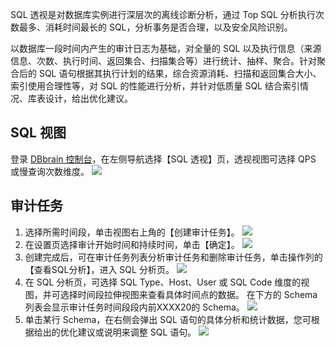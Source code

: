 SQL 透视是对数据库实例进行深层次的离线诊断分析，通过 Top SQL 分析执行次数最多、消耗时间最长的 SQL，分析事务是否合理，以及安全风险识别。

以数据库一段时间内产生的审计日志为基础，对全量的 SQL 以及执行信息（来源信息、次数、执行时间、返回集合、扫描集合等）进行统计、抽样、聚合。针对聚合后的 SQL 语句根据其执行计划的结果，综合资源消耗、扫描和返回集合大小、索引使用合理性等，对 SQL 的性能进行分析，并针对低质量 SQL 结合索引情况、库表设计，给出优化建议。

## SQL 视图
登录 [DBbrain 控制台](https://console.cloud.tencent.com/dbbrain/slow-sql)，在左侧导航选择【SQL 透视】页，透视视图可选择 QPS 或慢查询次数维度。
![](https://main.qcloudimg.com/raw/70bb3e2700f4c239c1738fe6822f064f.png)

## 审计任务
1. 选择所需时间段，单击视图右上角的【创建审计任务】。
![](https://main.qcloudimg.com/raw/c9a4dc3cdd01a63bd53f462cea371e00.png)
2. 在设置页选择审计开始时间和持续时间，单击【确定】。
![](https://main.qcloudimg.com/raw/b0911cf6aef7468545afaf9cb8488758.png)
3. 创建完成后，可在审计任务列表分析审计任务和删除审计任务，单击操作列的【查看SQL分析】，进入 SQL 分析页。
![](https://main.qcloudimg.com/raw/2705cd5537d5bb6b96955dc840b4b2d2.png)
4. 在 SQL 分析页，可选择 SQL Type、Host、User 或 SQL Code 维度的视图，并可选择时间段拉伸视图来查看具体时间点的数据。
在下方的 Schema 列表会显示审计任务时间段段内前XXXX20的 Schema。
![](https://main.qcloudimg.com/raw/48a8b2a7c961c0e701aa48d691baa619.png)
5. 单击某行 Schema，在右侧会弹出 SQL 语句的具体分析和统计数据，您可根据给出的优化建议或说明来调整 SQL 语句。
![](https://main.qcloudimg.com/raw/d27d1b775ffe5774b56703a15618ef2e.png)
